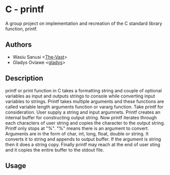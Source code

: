 # C - printf
A group project on implementation and recreation of the C standard library function, printf.

## Authors
* Wasiu Sanusi <[The-Vast](https://github.com/The-Vast)>
* Gladys Oviawe <[gladys](https://github.com/gladysgodwin)>

## Description
printf or print function in C takes a formatting string and couple of optional variables as input and outputs strings to console while converting input variables to strings.
Printf takes multiple arguments and these functions are called variable length arguments function or vararg function. Take printf for consideration. User supply a string and input argumnets. Printf creates an internal buffer for constructing output string. Now printf iterates through each characters of user string and copies the character to the output string. Printf only stops at "%". "%" means there is an argument to convert. Arguments are in the form of char, int, long, float, double or string. It converts it to string and appends to output buffer. If the argument is string then it does a string copy. Finally printf may reach at the end of user sting and it copies the entire buffer to the stdout file.

## Usage
